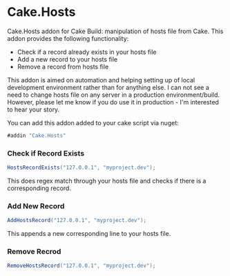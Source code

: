 # Cake.Hosts
Cake.Hosts addon for Cake Build: manipulation of hosts file from Cake. This addon provides the following functionality:

* Check if a record already exists in your hosts file
* Add a new record to your hosts file
* Remove a record from hosts file
 
This addon is aimed on automation and helping setting up of local development environment rather than for anything else. I can not see a need to change hosts file on any server in a production environment/build. However, please let me know if you do use it in production - I'm interested to hear your story.

You can add this addon added to your cake script via nuget:
```c#
#addin "Cake.Hosts"
```

### Check if Record Exists

``` c#
HostsRecordExists("127.0.0.1", "myproject.dev");
```
This does regex match through your hosts file and checks if there is a corresponding record.

### Add New Record

``` c#
AddHostsRecord("127.0.0.1", "myproject.dev");
```
This appends a new corresponding line to your hosts file.

### Remove Recrod

```c#
RemoveHostsRecord("127.0.0.1", "myproject.dev");
```


